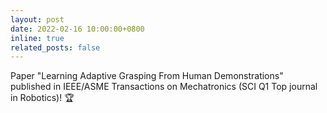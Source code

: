 ```yaml
---
layout: post
date: 2022-02-16 10:00:00+0800
inline: true
related_posts: false
---
```


Paper "Learning Adaptive Grasping From Human Demonstrations" published in IEEE/ASME Transactions on Mechatronics (SCI Q1 Top journal in Robotics)! 🏆
